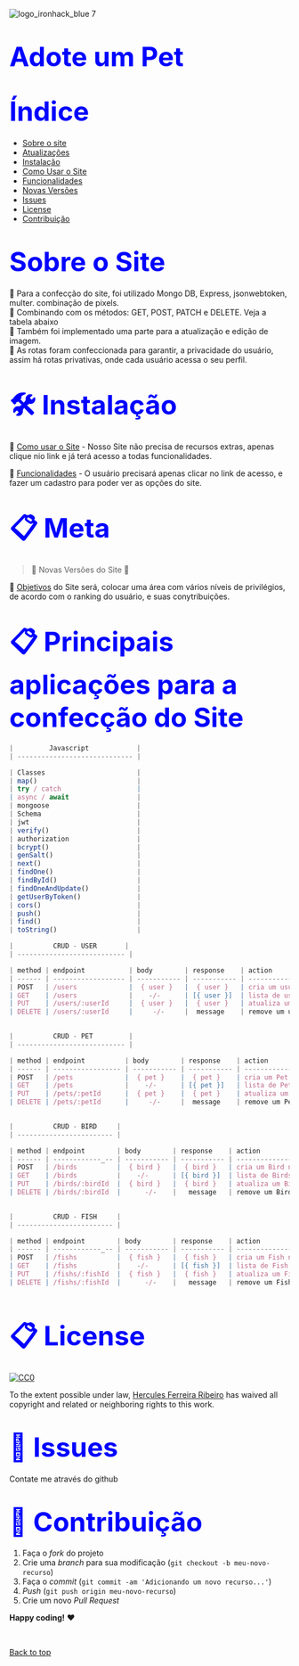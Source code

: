 ![logo_ironhack_blue 7](https://user-images.githubusercontent.com/23629340/40541063-a07a0a8a-601a-11e8-91b5-2f13e4e6b441.png)

<h1><span style="color:blue">
<font size=30>Adote um Pet</font></span><h1>

<h1><span style="color:blue">
<font size=30>Índice</font></span></h1>

- [Sobre o site](#Sobre-o-Site)
- [Atualizações](#Atualizações)
- [Instalação](#Instalação)
- [Como Usar o Site](#Como-usar-o-Site)
- [Funcionalidades](#Funcionalidades)
- [Novas Versões](#Novas-Versões)
- [Issues](#Issues)
- [License](#License)
- [Contribuição](#Contribuição)

<h1><span style="color:blue">
<font size=30>Sobre o Site</font></span></h1>


📜 Para a confecção do site, foi utilizado Mongo DB, Express, jsonwebtoken, multer.
combinação de pixels.
<br>
📜 Combinando com os métodos: GET, POST, PATCH e DELETE. Veja a tabela abaixo
<br>
📜 Também foi implementado uma parte para a atualização e edição de imagem.
<br>
📜 As rotas foram confeccionada para garantir, a privacidade do usuário, assim há rotas privativas, onde cada usuário acessa o seu perfil.
<br>

<h1><span style="color:blue">
<font size=30>🛠 Instalação</font></span></h1>

📌 [Como usar o Site](https://github.com/ai/size-limit#readme) - Nosso Site não precisa de recursos extras, apenas clique nio link e já terá acesso a todas funcionalidades.


📌 [Funcionalidades](https://github.com/ai/size-limit#readme) - O usuário precisará apenas clicar no link de acesso, e fazer um cadastro para poder ver as opções do site.


<h1><span style="color:blue">
<font size=30>📋 Meta
</font></span></h1>

> :construction: Novas Versões do Site :construction:

📌 [Objetivos](https://github.com/ai/size-limit#readme) do Site será, colocar uma área com vários níveis de privilégios, de acordo com o ranking do usuário, e suas conytribuições.


<h1><span style="color:blue">
<font size=30>📋 Principais aplicações para a confecção do Site
</font></span></h1>

```javascript
|         Javascript            |
| ----------------------------- | 

| Classes                       |
| map()                         |
| try / catch                   |
| async / await                 |
| mongoose                      |  
| Schema                        |
| jwt                           |
| verify()                      |
| authorization                 |
| bcrypt()                      |
| genSalt()                     |
| next()                        |
| findOne()                     |
| findById()                    |
| findOneAndUpdate()            | 
| getUserByToken()              |
| cors()                        |
| push()                        |
| find()                        |
| toString()                    |

```




```javascript
|          CRUD - USER       |
| --------------------------- | 

| method | endpoint           | body        | response    | action                                 |
| ------ | ------------------ | ----------- | ----------- | -------------------------------------- |
| POST   | /users             |  { user }   |  { user }   | cria um usuário no banco de dados      |
| GET    | /users             |    -/-      | [{ user }]  | lista de usuários                      |
| PUT    | /users/:userId     |  { user }   |  { user }   | atualiza um usuário no banco de dados  |
| DELETE | /users/:userId     |     -/-     |  message    | remove um usuário do banco de dados    |
  
```

```javascript
|          CRUD - PET         |
| --------------------------- | 

| method | endpoint          | body        | response    | action                                 |
| ------ | ----------------- | ----------- | ----------- | -------------------------------------- |
| POST   | /pets             |  { pet }    |  { pet }    | cria um Pet no banco de dados          |
| GET    | /pets             |    -/-      | [{ pet }]   | lista de Pets                          |
| PUT    | /pets/:petId      |  { pet }    |  { pet }    | atualiza um Pet no banco de dados      |
| DELETE | /pets/:petId      |     -/-     |  message    | remove um Pet do banco de dados        |
   
```


```javascript
|          CRUD - BIRD     |
| ------------------------ | 

| method | endpoint        | body        | response    | action                                 |
| ------ | ------------_-- | ----------- | ----------- | -------------------------------------- |
| POST   | /birds          |  { bird }   |  { bird }   | cria um Bird no banco de dados         |
| GET    | /birds          |    -/-      | [{ bird }]  | lista de Birds                         |
| PUT    | /birds/:birdId  |  { bird }   |  { bird }   | atualiza um Bird no banco de dados     |
| DELETE | /birds/:birdId  |      -/-    |   message   | remove um Bird do banco de dados       |
   
```

```javascript
|          CRUD - FISH     |
| ------------------------ | 

| method | endpoint        | body        | response    | action                                 |
| ------ | ------------_-- | ----------- | ----------- | -------------------------------------- |
| POST   | /fishs          |  { fish }   |  { fish }   | cria um Fish no banco de dados         |
| GET    | /fishs          |    -/-      | [{ fish }]  | lista de Fish                          |
| PUT    | /fishs/:fishId  |  { fish }   |  { fish }   | atualiza um Fish no banco de dados     |
| DELETE | /fishs/:fishId  |      -/-    |   message   | remove um Fish do banco de dados       |
   
```



<h1><span style="color:blue">
<font size=30>📋 License
</font></span></h1>

[![CC0](https://licensebuttons.net/p/zero/1.0/88x31.png)](https://creativecommons.org/publicdomain/zero/1.0/)

To the extent possible under law, [Hercules Ferreira Ribeiro](https://mts.io) has waived all copyright and related or neighboring rights to this work.

<h1><span style="color:blue">
<font size=30>🐛 Issues</font></span></h1>

Contate me através do github

<h1><span style="color:blue">
<font size=30>🚀 Contribuição
</font></span></h1>

1. Faça o _fork_ do projeto
2. Crie uma _branch_ para sua modificação (`git checkout -b meu-novo-recurso`)
3. Faça o _commit_ (`git commit -am 'Adicionando um novo recurso...'`)
4. _Push_ (`git push origin meu-novo-recurso`)
5. Crie um novo _Pull Request_

**Happy coding!** :heart:

 <br>

[Back to top](#faqs)
